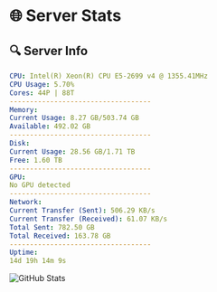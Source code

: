 # 🌐 Server Stats
## 🔍 Server Info
```yaml
CPU: Intel(R) Xeon(R) CPU E5-2699 v4 @ 1355.41MHz
CPU Usage: 5.70%
Cores: 44P | 88T
-----------------------------------
Memory:
Current Usage: 8.27 GB/503.74 GB
Available: 492.02 GB
-----------------------------------
Disk:
Current Usage: 28.56 GB/1.71 TB
Free: 1.60 TB
-----------------------------------
GPU:
No GPU detected
-----------------------------------
Network:
Current Transfer (Sent): 506.29 KB/s
Current Transfer (Received): 61.07 KB/s
Total Sent: 782.50 GB
Total Received: 163.78 GB
-----------------------------------
Uptime:
14d 19h 14m 9s
```
![GitHub Stats](https://img.shields.io/badge/Updated-2025-05-04_12:22:57-blue)